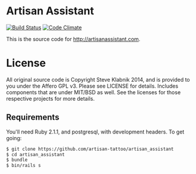 # Artisan Assistant

[![Build Status](https://travis-ci.org/artisan-tattoo/artisan_assistant.svg)](https://travis-ci.org/artisan-tattoo/artisan_assistant) [![Code Climate](https://codeclimate.com/github/artisan-tattoo/artisan_assistant.png)](https://codeclimate.com/github/artisan-tattoo/artisan_assistant)

This is the source code for http://artisanassistant.com.

# License

All original source code is Copyright Steve Klabnik 2014, and is provided to
you under the Affero GPL v3. Please see LICENSE for details.  Includes
components that are under MIT/BSD as well. See the licenses for those
respective projects for more details.

## Requirements

You'll need Ruby 2.1.1, and postgresql, with development headers. To get going:

```bash
$ git clone https://github.com/artisan-tattoo/artisan_assistant
$ cd artisan_assistant
$ bundle
$ bin/rails s
```
